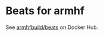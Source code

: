 # Beats for armhf

See [armhfbuild/beats](https://hub.docker.com/r/armhfbuild/beats/) on Docker Hub.
